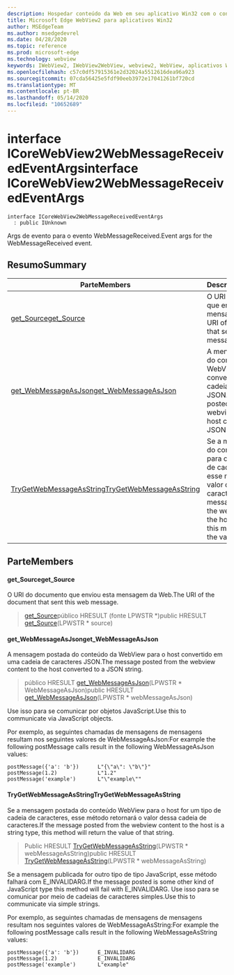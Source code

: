 ```yaml
---
description: Hospedar conteúdo da Web em seu aplicativo Win32 com o controle WebView2 do Microsoft Edge
title: Microsoft Edge WebView2 para aplicativos Win32
author: MSEdgeTeam
ms.author: msedgedevrel
ms.date: 04/28/2020
ms.topic: reference
ms.prod: microsoft-edge
ms.technology: webview
keywords: IWebView2, IWebView2WebView, webview2, WebView, aplicativos Win32, Win32, Edge, ICoreWebView2, ICoreWebView2Controller, controle do navegador, HTML Edge
ms.openlocfilehash: c57c0df57915361e2d32024a5512616dea96a923
ms.sourcegitcommit: 07cda56425e5fdf90eeb3972e17041261bf720cd
ms.translationtype: MT
ms.contentlocale: pt-BR
ms.lasthandoff: 05/14/2020
ms.locfileid: "10652689"
---
```

# <span data-ttu-id="7dcfc-104">interface ICoreWebView2WebMessageReceivedEventArgs</span><span class="sxs-lookup"><span data-stu-id="7dcfc-104">interface ICoreWebView2WebMessageReceivedEventArgs</span></span> 

```
interface ICoreWebView2WebMessageReceivedEventArgs
  : public IUnknown
```

<span data-ttu-id="7dcfc-105">Args de evento para o evento WebMessageReceived.</span><span class="sxs-lookup"><span data-stu-id="7dcfc-105">Event args for the WebMessageReceived event.</span></span>

## <span data-ttu-id="7dcfc-106">Resumo</span><span class="sxs-lookup"><span data-stu-id="7dcfc-106">Summary</span></span>

 <span data-ttu-id="7dcfc-107">Parte</span><span class="sxs-lookup"><span data-stu-id="7dcfc-107">Members</span></span>                        | <span data-ttu-id="7dcfc-108">Descrições</span><span class="sxs-lookup"><span data-stu-id="7dcfc-108">Descriptions</span></span>
--------------------------------|---------------------------------------------
[<span data-ttu-id="7dcfc-109">get_Source</span><span class="sxs-lookup"><span data-stu-id="7dcfc-109">get_Source</span></span>](#get_source) | <span data-ttu-id="7dcfc-110">O URI do documento que enviou esta mensagem da Web.</span><span class="sxs-lookup"><span data-stu-id="7dcfc-110">The URI of the document that sent this web message.</span></span>
[<span data-ttu-id="7dcfc-111">get_WebMessageAsJson</span><span class="sxs-lookup"><span data-stu-id="7dcfc-111">get_WebMessageAsJson</span></span>](#get_webmessageasjson) | <span data-ttu-id="7dcfc-112">A mensagem postada do conteúdo da WebView para o host convertido em uma cadeia de caracteres JSON.</span><span class="sxs-lookup"><span data-stu-id="7dcfc-112">The message posted from the webview content to the host converted to a JSON string.</span></span>
[<span data-ttu-id="7dcfc-113">TryGetWebMessageAsString</span><span class="sxs-lookup"><span data-stu-id="7dcfc-113">TryGetWebMessageAsString</span></span>](#trygetwebmessageasstring) | <span data-ttu-id="7dcfc-114">Se a mensagem postada do conteúdo WebView para o host for um tipo de cadeia de caracteres, esse método retornará o valor dessa cadeia de caracteres.</span><span class="sxs-lookup"><span data-stu-id="7dcfc-114">If the message posted from the webview content to the host is a string type, this method will return the value of that string.</span></span>

## <span data-ttu-id="7dcfc-115">Parte</span><span class="sxs-lookup"><span data-stu-id="7dcfc-115">Members</span></span>

#### <span data-ttu-id="7dcfc-116">get_Source</span><span class="sxs-lookup"><span data-stu-id="7dcfc-116">get_Source</span></span> 

<span data-ttu-id="7dcfc-117">O URI do documento que enviou esta mensagem da Web.</span><span class="sxs-lookup"><span data-stu-id="7dcfc-117">The URI of the document that sent this web message.</span></span>

> <span data-ttu-id="7dcfc-118">[get_Source](#get_source)público HRESULT (fonte LPWSTR \*)</span><span class="sxs-lookup"><span data-stu-id="7dcfc-118">public HRESULT [get_Source](#get_source)(LPWSTR \* source)</span></span>

#### <span data-ttu-id="7dcfc-119">get_WebMessageAsJson</span><span class="sxs-lookup"><span data-stu-id="7dcfc-119">get_WebMessageAsJson</span></span> 

<span data-ttu-id="7dcfc-120">A mensagem postada do conteúdo da WebView para o host convertido em uma cadeia de caracteres JSON.</span><span class="sxs-lookup"><span data-stu-id="7dcfc-120">The message posted from the webview content to the host converted to a JSON string.</span></span>

> <span data-ttu-id="7dcfc-121">público HRESULT [get_WebMessageAsJson](#get_webmessageasjson)(LPWSTR \* WebMessageAsJson)</span><span class="sxs-lookup"><span data-stu-id="7dcfc-121">public HRESULT [get_WebMessageAsJson](#get_webmessageasjson)(LPWSTR \* webMessageAsJson)</span></span>

<span data-ttu-id="7dcfc-122">Use isso para se comunicar por objetos JavaScript.</span><span class="sxs-lookup"><span data-stu-id="7dcfc-122">Use this to communicate via JavaScript objects.</span></span>

<span data-ttu-id="7dcfc-123">Por exemplo, as seguintes chamadas de mensagens de mensagens resultam nos seguintes valores de WebMessageAsJson:</span><span class="sxs-lookup"><span data-stu-id="7dcfc-123">For example the following postMessage calls result in the following WebMessageAsJson values:</span></span>

```
postMessage({'a': 'b'})      L"{\"a\": \"b\"}"
postMessage(1.2)             L"1.2"
postMessage('example')       L"\"example\""
```

#### <span data-ttu-id="7dcfc-124">TryGetWebMessageAsString</span><span class="sxs-lookup"><span data-stu-id="7dcfc-124">TryGetWebMessageAsString</span></span> 

<span data-ttu-id="7dcfc-125">Se a mensagem postada do conteúdo WebView para o host for um tipo de cadeia de caracteres, esse método retornará o valor dessa cadeia de caracteres.</span><span class="sxs-lookup"><span data-stu-id="7dcfc-125">If the message posted from the webview content to the host is a string type, this method will return the value of that string.</span></span>

> <span data-ttu-id="7dcfc-126">Public HRESULT [TryGetWebMessageAsString](#trygetwebmessageasstring)(LPWSTR \* webMessageAsString)</span><span class="sxs-lookup"><span data-stu-id="7dcfc-126">public HRESULT [TryGetWebMessageAsString](#trygetwebmessageasstring)(LPWSTR \* webMessageAsString)</span></span>

<span data-ttu-id="7dcfc-127">Se a mensagem publicada for outro tipo de tipo JavaScript, esse método falhará com E_INVALIDARG.</span><span class="sxs-lookup"><span data-stu-id="7dcfc-127">If the message posted is some other kind of JavaScript type this method will fail with E_INVALIDARG.</span></span> <span data-ttu-id="7dcfc-128">Use isso para se comunicar por meio de cadeias de caracteres simples.</span><span class="sxs-lookup"><span data-stu-id="7dcfc-128">Use this to communicate via simple strings.</span></span>

<span data-ttu-id="7dcfc-129">Por exemplo, as seguintes chamadas de mensagens de mensagens resultam nos seguintes valores de WebMessageAsString:</span><span class="sxs-lookup"><span data-stu-id="7dcfc-129">For example the following postMessage calls result in the following WebMessageAsString values:</span></span>

```
postMessage({'a': 'b'})      E_INVALIDARG
postMessage(1.2)             E_INVALIDARG
postMessage('example')       L"example"
```

